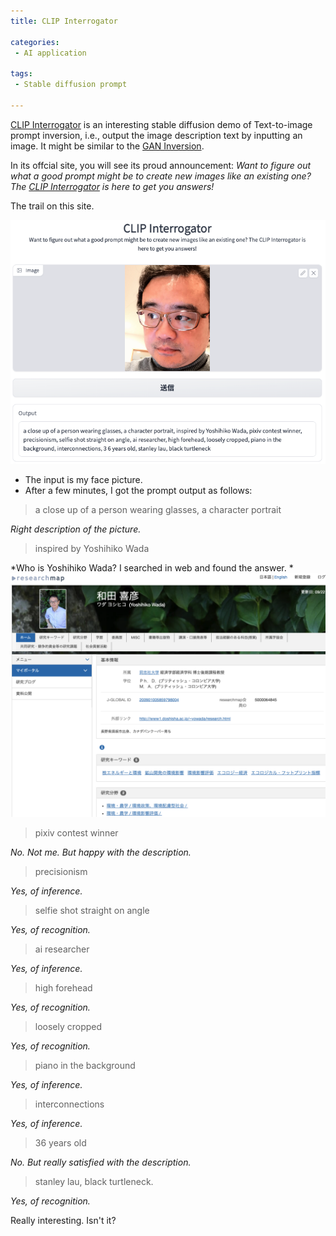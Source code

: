 ```yaml
---
title: CLIP Interrogator

categories:
 - AI application

tags:
 - Stable diffusion prompt
 
---
```


[CLIP Interrogator](https://huggingface.co/spaces/pharma/CLIP-Interrogator) is an interesting stable diffusion demo of Text-to-image prompt inversion, i.e., output the image description text by inputting an image. It might be similar to the [GAN Inversion](https://github.com/weihaox/awesome-gan-inversion).

<!--more-->

In its offcial site, you will see its proud announcement: *Want to figure out what a good prompt might be to create new images like an existing one? The [CLIP Interrogator](https://huggingface.co/spaces/pharma/CLIP-Interrogator) is here to get you answers!*

The trail on this site.

![What does it say to my face picture?](/assets/images/20221108_1.png)

- The input is my face picture.
- After a few minutes, I got the prompt output as follows:
 
> a close up of a person wearing glasses, a character portrait

*Right description of the picture.*

> inspired by Yoshihiko Wada

*Who is Yoshihiko Wada? I searched in web and found the answer. *
![What does it say to my face picture?](/assets/images/20221108_2.png)

> pixiv contest winner

*No. Not me. But happy with the description.*

> precisionism

*Yes, of inference.*

> selfie shot straight on angle

*Yes, of recognition.*

> ai researcher

*Yes, of inference.*

> high forehead

*Yes, of recognition.*

> loosely cropped

*Yes, of recognition.*

> piano in the background

*Yes, of inference.*

> interconnections

*Yes, of inference.*

> 36 years old

*No. But really satisfied with the description.*

> stanley lau, black turtleneck.

*Yes, of recognition.*


Really interesting. Isn't it?
